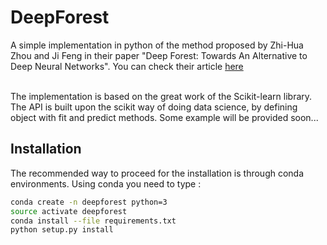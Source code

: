 # DeepForest

A simple implementation in python of the method proposed by Zhi-Hua Zhou and Ji
 Feng in their paper "Deep Forest: Towards An Alternative to Deep Neural 
 Networks". You can check their article [here](https://arxiv.org/pdf/1702.08835.pdf)
 <br><br>
 
 The implementation is based on the great work of the Scikit-learn library. The 
 API is built upon the scikit way of doing data science, by defining object with 
 fit and predict methods. Some example will be provided soon...
 
 
 ## Installation
 
 The recommended way to proceed for the installation is through conda environments.
 Using conda you need to type :
 ```bash
conda create -n deepforest python=3
source activate deepforest
conda install --file requirements.txt
python setup.py install
```